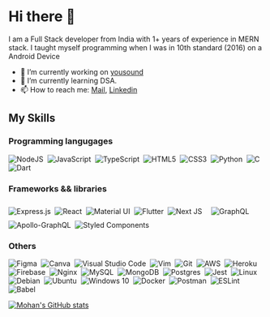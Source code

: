 # Hi there 👋

I am a Full Stack developer from India with 1+ years of experience in MERN stack. I taught myself programming when I was in 10th standard (2016) on a Android Device

- 🔭 I’m currently working on [yousound](https://github.com/Mohanbarman/yousound)
- 🌱 I’m currently learning DSA.
- 📫 How to reach me: <a href='mailto:mohanbarman9711@gmail.com'>Mail<a>, <a href='https://www.linkedin.com/in/mohanbarman/'>Linkedin</a>
  

## My Skills

### Programming langugages
<img alt="NodeJS" src="https://img.shields.io/badge/node.js-%2343853D.svg?style=for-the-badge&logo=node-dot-js&logoColor=white"/>&nbsp;
<img alt="JavaScript" src="https://img.shields.io/badge/javascript-%23323330.svg?style=for-the-badge&logo=javascript&logoColor=%23F7DF1E"/>&nbsp;
<img alt="TypeScript" src="https://img.shields.io/badge/typescript-%23007ACC.svg?style=for-the-badge&logo=typescript&logoColor=white"/>&nbsp;
<img alt="HTML5" src="https://img.shields.io/badge/html5-%23E34F26.svg?style=for-the-badge&logo=html5&logoColor=white"/>&nbsp;
<img alt="CSS3" src="https://img.shields.io/badge/css3-%231572B6.svg?style=for-the-badge&logo=css3&logoColor=white"/>&nbsp;
<img alt="Python" src="https://img.shields.io/badge/python-%2314354C.svg?style=for-the-badge&logo=python&logoColor=white"/>&nbsp;
<img alt="C" src="https://img.shields.io/badge/c-%2300599C.svg?style=for-the-badge&logo=c&logoColor=white"/>&nbsp;
<img alt="Dart" src="https://img.shields.io/badge/dart-%230175C2.svg?style=for-the-badge&logo=dart&logoColor=white"/>&nbsp;

### Frameworks && libraries
<img alt="Express.js" src="https://img.shields.io/badge/express.js-%23404d59.svg?style=for-the-badge&logo=express&logoColor=%2361DAFB"/>&nbsp;
<img alt="React" src="https://img.shields.io/badge/react-%2320232a.svg?style=for-the-badge&logo=react&logoColor=%2361DAFB"/>&nbsp;
<img alt="Material UI" src="https://img.shields.io/badge/materialui-%230081CB.svg?style=for-the-badge&logo=material-ui&logoColor=white"/>&nbsp;
<img alt="Flutter" src="https://img.shields.io/badge/Flutter-%2302569B.svg?style=for-the-badge&logo=Flutter&logoColor=white" />&nbsp;
<img alt="Next JS" src="https://img.shields.io/badge/nextjs-%23000000.svg?style=for-the-badge&logo=next.js&logoColor=white"/>&nbsp;
<img style='margin: 10px;' alt="GraphQL" src="https://img.shields.io/badge/-GraphQL-E10098?style=for-the-badge&logo=graphql"/>&nbsp;
<img alt="Apollo-GraphQL" src="https://img.shields.io/badge/-ApolloGraphQL-311C87?style=for-the-badge&logo=apollo-graphql"/>&nbsp;
<img alt="Styled Components" src="https://img.shields.io/badge/styled--components-DB7093?style=for-the-badge&logo=styled-components&logoColor=white"/>&nbsp;

### Others

<img alt="Figma" src="https://img.shields.io/badge/figma-%23F24E1E.svg?style=for-the-badge&logo=figma&logoColor=white"/>&nbsp;
<img alt="Canva" src="https://img.shields.io/badge/Canva-%2300C4CC.svg?style=for-the-badge&logo=Canva&logoColor=white"/>&nbsp;
<img alt="Visual Studio Code" src="https://img.shields.io/badge/VisualStudioCode-0078d7.svg?style=for-the-badge&logo=visual-studio-code&logoColor=white"/>&nbsp;
<img alt="Vim" src="https://img.shields.io/badge/VIM-%2311AB00.svg?style=for-the-badge&logo=vim&logoColor=white"/>&nbsp;
<img alt="Git" src="https://img.shields.io/badge/git-%23F05033.svg?style=for-the-badge&logo=git&logoColor=white"/>&nbsp;
<img alt="AWS" src="https://img.shields.io/badge/AWS-%23FF9900.svg?style=for-the-badge&logo=amazon-aws&logoColor=white"/>&nbsp;
<img alt="Heroku" src="https://img.shields.io/badge/heroku-%23430098.svg?style=for-the-badge&logo=heroku&logoColor=white"/>&nbsp;
<img alt="Firebase" src="https://img.shields.io/badge/firebase-%23039BE5.svg?style=for-the-badge&logo=firebase"/>&nbsp;
<img alt="Nginx" src="https://img.shields.io/badge/nginx-%23009639.svg?style=for-the-badge&logo=nginx&logoColor=white"/>&nbsp;
<img alt="MySQL" src="https://img.shields.io/badge/mysql-%2300f.svg?style=for-the-badge&logo=mysql&logoColor=white"/>&nbsp;
<img alt="MongoDB" src ="https://img.shields.io/badge/MongoDB-%234ea94b.svg?style=for-the-badge&logo=mongodb&logoColor=white"/>&nbsp;
<img alt="Postgres" src ="https://img.shields.io/badge/postgres-%23316192.svg?style=for-the-badge&logo=postgresql&logoColor=white"/>&nbsp;
<img alt="Jest" src="https://img.shields.io/badge/-jest-%23C21325?style=for-the-badge&logo=jest&logoColor=white"/>&nbsp;
<img alt="Linux" src="https://img.shields.io/badge/Linux-FCC624?style=for-the-badge&logo=linux&logoColor=black">&nbsp;
<img alt="Debian" src="https://img.shields.io/badge/Debian-D70A53?style=for-the-badge&logo=debian&logoColor=white" />&nbsp;
<img alt="Ubuntu" src="https://img.shields.io/badge/Ubuntu-E95420?style=for-the-badge&logo=ubuntu&logoColor=white" />&nbsp;
<img alt="Windows 10" src="https://img.shields.io/badge/Windows-0078D6?style=for-the-badge&logo=windows&logoColor=white" />&nbsp;
<img alt="Docker" src="https://img.shields.io/badge/docker-%230db7ed.svg?style=for-the-badge&logo=docker&logoColor=white"/>&nbsp;
<img alt="Postman" src="https://img.shields.io/badge/Postman-FF6C37?style=for-the-badge&logo=postman&logoColor=red" />&nbsp;
<img alt="ESLint" src="https://img.shields.io/badge/ESLint-4B3263?style=for-the-badge&logo=eslint&logoColor=white" />&nbsp;
<img alt="Babel" src="https://img.shields.io/badge/Babel-F9DC3e?style=for-the-badge&logo=babel&logoColor=black" />&nbsp;


[![Mohan's GitHub stats](https://github-readme-stats.vercel.app/api?username=Mohanbarman&count_private=true)](https://github.com/anuraghazra/github-readme-stats)
